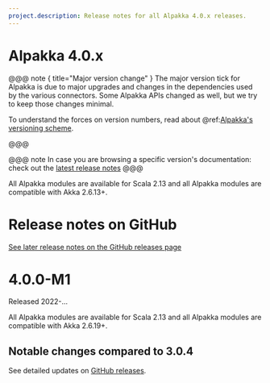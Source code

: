 ```yaml
---
project.description: Release notes for all Alpakka 4.0.x releases.
---
```

# Alpakka 4.0.x

@@@ note { title="Major version change" }
The major version tick for Alpakka is due to major upgrades and changes in the dependencies used by the various connectors.
Some Alpakka APIs changed as well, but we try to keep those changes minimal.

To understand the forces on version numbers, read about @ref:[Alpakka's versioning scheme](../other-docs/versioning.md).

@@@

@@@ note
In case you are browsing a specific version's documentation: check out the [latest release notes](https://doc.akka.io/docs/alpakka/current/release-notes/)
@@@

All Alpakka modules are available for Scala 2.13 and all Alpakka modules are compatible with Akka 2.6.13+.

# Release notes on GitHub

[See later release notes on the GitHub releases page](https://github.com/akka/alpakka/releases)

# 4.0.0-M1

Released 2022-...

All Alpakka modules are available for Scala 2.13 and all Alpakka modules are compatible with Akka 2.6.19+.

## Notable changes compared to 3.0.4

See detailed updates on [GitHub releases](https://github.com/akka/alpakka/releases/tag/v4.0.0-M1).

